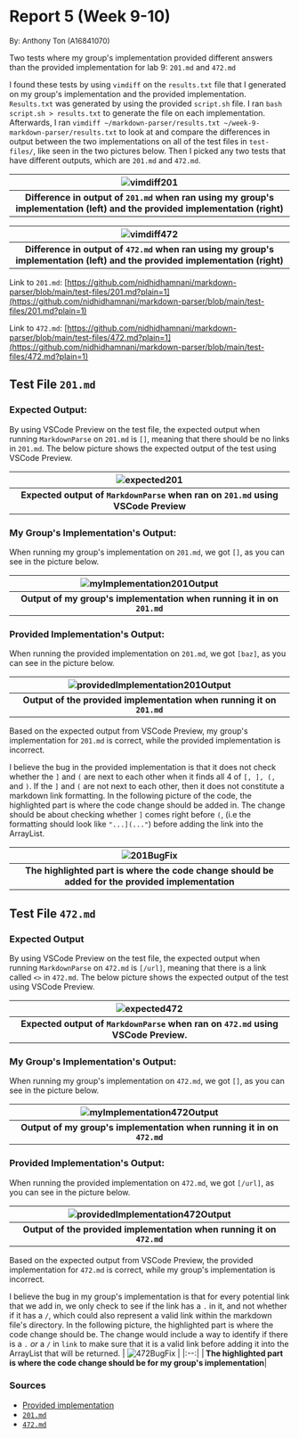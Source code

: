 # **Report 5 (Week 9-10)**

<font size= "2">By: Anthony Ton (A16841070)</font>

Two tests where my group's implementation provided different answers than the provided implementation for lab 9: `201.md` and `472.md`

I found these tests by using `vimdiff` on the `results.txt` file that I generated on my group's implementation and the provided implementation. `Results.txt` was generated by using the provided `script.sh` file. I ran `bash script.sh > results.txt` to generate the file on each implementation. Afterwards, I ran `vimdiff ~/markdown-parser/results.txt ~/week-9-markdown-parser/results.txt` to look at and compare the differences in output between the two implementations on all of the test files in `test-files/`, like seen in the two pictures below. Then I picked any two tests that have different outputs, which are `201.md` and `472.md`. 

| ![vimdiff201](vimdiff201.png) |
|:--:|
| <b>Difference in output of `201.md` when ran using my group's implementation (left) and the provided implementation (right)</b>|

| ![vimdiff472](vimdiff472.png) |
|:--:|
|<b> Difference in output of `472.md` when ran using my group's implementation (left) and the provided implementation (right)</b>|

Link to `201.md`: [https://github.com/nidhidhamnani/markdown-parser/blob/main/test-files/201.md?plain=1](https://github.com/nidhidhamnani/markdown-parser/blob/main/test-files/201.md?plain=1)

Link to `472.md`: [https://github.com/nidhidhamnani/markdown-parser/blob/main/test-files/472.md?plain=1](https://github.com/nidhidhamnani/markdown-parser/blob/main/test-files/472.md?plain=1)

## **Test File `201.md`** ##

### **Expected Output:** ###
By using VSCode Preview on the test file, the expected output when running `MarkdownParse` on `201.md` is `[]`, meaning that there should be no links in `201.md`. The below picture shows the expected output of the test using VSCode Preview.

| ![expected201](expected201.png) |
|:--:|
|<b>Expected output of `MarkdownParse` when ran on `201.md` using VSCode Preview</b>

### **My Group's Implementation's Output:** ###

When running my group's implementation on `201.md`, we got `[]`, as you can see in the picture below.

| ![myImplementation201Output](myImplementation201Output.png) |
|:--:|
|<b>Output of my group's implementation when running it in on `201.md`</b>|

### **Provided Implementation's Output:** ###

When running the provided implementation on `201.md`, we got `[baz]`, as you can see in the picture below.

| ![providedImplementation201Output](providedImplementation201Output.png) |
|:--:|
|<b>Output of the provided implementation when running it on `201.md`</b>|

Based on the expected output from VSCode Preview, my group's implementation for `201.md` is correct, while the provided implementation is incorrect.

I believe the bug in the provided implementation is that it does not check whether the `]` and `(` are next to each other when it finds all 4 of `[, ], (,` and `)`. If the `]` and `(` are not next to each other, then it does not constitute a markdown link formatting. In the following picture of the code, the highlighted part is where the code change should be added in. The change should be about checking whether `]` comes right before `(`, (i.e the formatting should look like `"...](..."`) before adding the link into the ArrayList.

| ![201BugFix](201BugFix.png) |
|:--:|
|<b>The highlighted part is where the code change should be added for the provided implementation </b>|

## **Test File `472.md`** ##

### **Expected Output** ###
By using VSCode Preview on the test file, the expected output when running `MarkdownParse` on `472.md` is `[/url]`, meaning that there is a link called `<>` in `472.md`. The below picture shows the expected output of the test using VSCode Preview.

| ![expected472](expected472.png) |
|:--:|
|<b> Expected output of `MarkdownParse` when ran on `472.md` using VSCode Preview. </b>|

### **My Group's Implementation's Output:** ###

When running my group's implementation on `472.md`, we got `[]`, as you can see in the picture below.

| ![myImplementation472Output](myImplementation472Output.png) |
|:--:|
|<b>Output of my group's implementation when running it in on `472.md`</b>|

### **Provided Implementation's Output:** ###

When running the provided implementation on `472.md`, we got `[/url]`, as you can see in the picture below.

| ![providedImplementation472Output](providedImplementation472Output.png) |
|:--:|
|<b>Output of the provided implementation when running it on `472.md`</b>|

Based on the expected output from VSCode Preview, the provided implementation for `472.md` is correct, while my group's implementation is incorrect.

I believe the bug in my group's implementation is that for every potential link that we add in, we only check to see if the link has a `.` in it, and not whether if it has a `/`, which could also represent a valid link within the markdown file's directory. In the following picture, the highlighted part is where the code change should be. The change would include a way to identify if there is a `.` *or* a `/` in `link` to make sure that it is a valid link before adding it into the ArrayList that will be returned.
| ![472BugFix](472BugFix.png) |
|:--:|
|<b> The highlighted part is where the code change should be for my group's implementation</b>|

### Sources
* [Provided implementation](https://github.com/nidhidhamnani/markdown-parser)
* [`201.md`](https://github.com/nidhidhamnani/markdown-parser/blob/main/test-files/201.md?plain=1)
* [`472.md`](https://github.com/nidhidhamnani/markdown-parser/blob/main/test-files/472.md?plain=1)